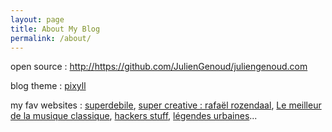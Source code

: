 ```yaml
---
layout: page
title: About My Blog
permalink: /about/
---
```


open source : <a href="http://https://github.com/JulienGenoud/juliengenoud.com">http://https://github.com/JulienGenoud/juliengenoud.com</a>

blog theme : <a href="https://github.com/johnotander/pixyll">pixyll</a>

my fav websites : <a href="http://superdebile.com/">superdebile</a>, 
<a href="http://www.newrafael.com/websites">super creative : rafaël rozendaal</a>, 
<a href="http://garry.holding.pagesperso-orange.fr/music/best.htm">Le meilleur de la musique classique</a>, 
<a href="https://news.ycombinator.com/best">hackers stuff</a>,
<a href="https://fr.wikipedia.org/wiki/Liste_de_l%C3%A9gendes_contemporaines">légendes urbaines</a>...
